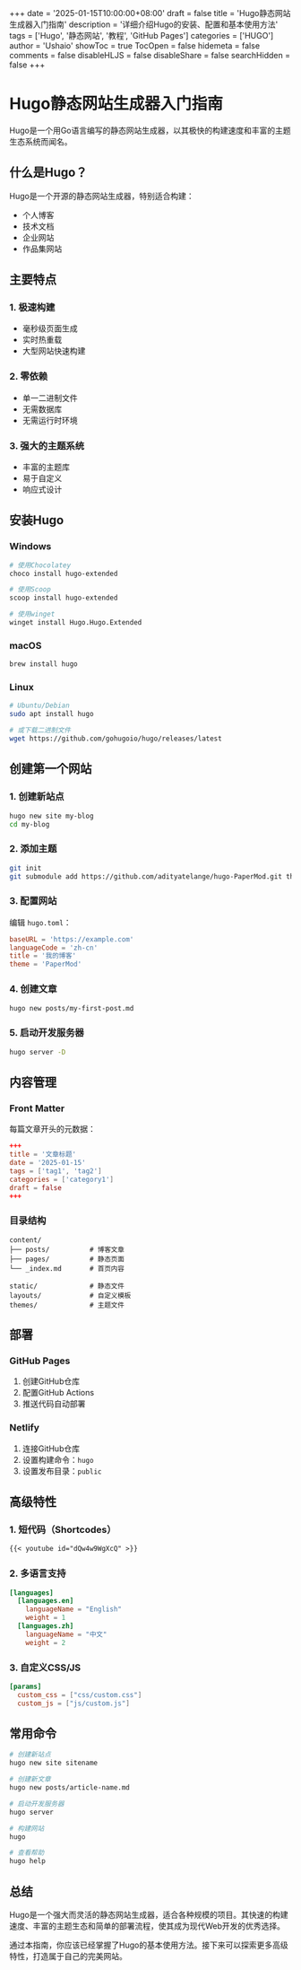 +++
date = '2025-01-15T10:00:00+08:00'
draft = false
title = 'Hugo静态网站生成器入门指南'
description = '详细介绍Hugo的安装、配置和基本使用方法'
tags = ['Hugo', '静态网站', '教程', 'GitHub Pages']
categories = ['HUGO']
author = 'Ushaio'
showToc = true
TocOpen = false
hidemeta = false
comments = false
disableHLJS = false
disableShare = false
searchHidden = false
+++

# Hugo静态网站生成器入门指南

Hugo是一个用Go语言编写的静态网站生成器，以其极快的构建速度和丰富的主题生态系统而闻名。

## 什么是Hugo？

Hugo是一个开源的静态网站生成器，特别适合构建：
- 个人博客
- 技术文档
- 企业网站
- 作品集网站

## 主要特点

### 1. 极速构建
- 毫秒级页面生成
- 实时热重载
- 大型网站快速构建

### 2. 零依赖
- 单一二进制文件
- 无需数据库
- 无需运行时环境

### 3. 强大的主题系统
- 丰富的主题库
- 易于自定义
- 响应式设计

## 安装Hugo

### Windows
```bash
# 使用Chocolatey
choco install hugo-extended

# 使用Scoop
scoop install hugo-extended

# 使用winget
winget install Hugo.Hugo.Extended
```

### macOS
```bash
brew install hugo
```

### Linux
```bash
# Ubuntu/Debian
sudo apt install hugo

# 或下载二进制文件
wget https://github.com/gohugoio/hugo/releases/latest
```

## 创建第一个网站

### 1. 创建新站点
```bash
hugo new site my-blog
cd my-blog
```

### 2. 添加主题
```bash
git init
git submodule add https://github.com/adityatelange/hugo-PaperMod.git themes/PaperMod
```

### 3. 配置网站
编辑 `hugo.toml`：
```toml
baseURL = 'https://example.com'
languageCode = 'zh-cn'
title = '我的博客'
theme = 'PaperMod'
```

### 4. 创建文章
```bash
hugo new posts/my-first-post.md
```

### 5. 启动开发服务器
```bash
hugo server -D
```

## 内容管理

### Front Matter
每篇文章开头的元数据：
```toml
+++
title = '文章标题'
date = '2025-01-15'
tags = ['tag1', 'tag2']
categories = ['category1']
draft = false
+++
```

### 目录结构
```
content/
├── posts/          # 博客文章
├── pages/          # 静态页面
└── _index.md       # 首页内容

static/             # 静态文件
layouts/            # 自定义模板
themes/             # 主题文件
```

## 部署

### GitHub Pages
1. 创建GitHub仓库
2. 配置GitHub Actions
3. 推送代码自动部署

### Netlify
1. 连接GitHub仓库
2. 设置构建命令：`hugo`
3. 设置发布目录：`public`

## 高级特性

### 1. 短代码（Shortcodes）
```markdown
{{< youtube id="dQw4w9WgXcQ" >}}
```

### 2. 多语言支持
```toml
[languages]
  [languages.en]
    languageName = "English"
    weight = 1
  [languages.zh]
    languageName = "中文"
    weight = 2
```

### 3. 自定义CSS/JS
```toml
[params]
  custom_css = ["css/custom.css"]
  custom_js = ["js/custom.js"]
```

## 常用命令

```bash
# 创建新站点
hugo new site sitename

# 创建新文章
hugo new posts/article-name.md

# 启动开发服务器
hugo server

# 构建网站
hugo

# 查看帮助
hugo help
```

## 总结

Hugo是一个强大而灵活的静态网站生成器，适合各种规模的项目。其快速的构建速度、丰富的主题生态和简单的部署流程，使其成为现代Web开发的优秀选择。

通过本指南，你应该已经掌握了Hugo的基本使用方法。接下来可以探索更多高级特性，打造属于自己的完美网站。